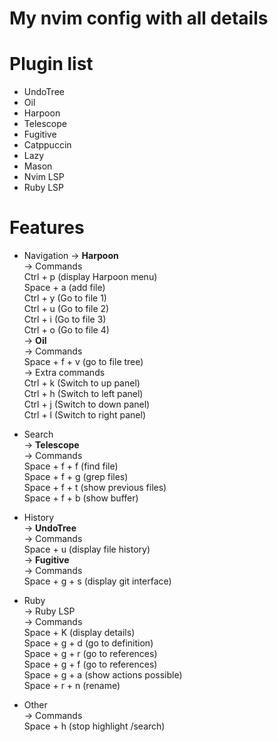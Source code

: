 # My nvim config with all details

# Plugin list
- UndoTree
- Oil
- Harpoon
- Telescope
- Fugitive
- Catppuccin
- Lazy
- Mason
- Nvim LSP
- Ruby LSP

# Features
* Navigation
 -> __Harpoon__  
 -> Commands  
    Ctrl + p (display Harpoon menu)  
    Space + a (add file)  
    Ctrl + y (Go to file 1)  
    Ctrl + u (Go to file 2)  
    Ctrl + i (Go to file 3)  
    Ctrl + o (Go to file 4)  
 -> __Oil__  
 -> Commands  
    Space + f + v (go to file tree)  
 -> Extra commands  
    Ctrl + k (Switch to up panel)  
    Ctrl + h (Switch to left panel)  
    Ctrl + j (Switch to down panel)  
    Ctrl + l (Switch to right panel)  
    
* Search  
 -> __Telescope__  
 -> Commands  
    Space + f + f (find file)  
    Space + f + g (grep files)  
    Space + f + t (show previous files)  
    Space + f + b (show buffer)  

* History  
 -> __UndoTree__  
 -> Commands  
    Space + u (display file history)  
 -> __Fugitive__  
 -> Commands  
    Space + g + s (display git interface)  

* Ruby   
 -> Ruby LSP  
 -> Commands  
    Space + K (display details)  
    Space + g + d (go to definition)  
    Space + g + r (go to references)  
    Space + g + f (go to references)  
    Space + g + a (show actions possible)  
    Space + r + n (rename)  

* Other  
 -> Commands  
    Space + h (stop highlight /search)  

